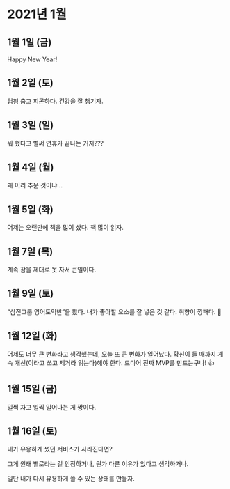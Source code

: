 # 2021년 1월

## 1월 1일 (금)

Happy New Year!

## 1월 2일 (토)

엄청 춥고 피곤하다.
건강을 잘 챙기자.

## 1월 3일 (일)

뭐 했다고 벌써 연휴가 끝나는 거지???

## 1월 4일 (월)

왜 이리 추운 것이냐...

## 1월 5일 (화)

어제는 오랜만에 책을 많이 샀다. 책 많이 읽자.

## 1월 7일 (목)

계속 잠을 제대로 못 자서 큰일이다.

## 1월 9일 (토)

“삼진그룹 영어토익반”을 봤다. 내가 좋아할 요소를 잘 넣은 것 같다. 취향이 깡패다. 👀

## 1월 12일 (화)

어제도 너무 큰 변화라고 생각했는데, 오늘 또 큰 변화가 일어났다.
확신이 들 때까지 계속 개선(이라고 쓰고 제거라 읽는다)해야 한다.
드디어 진짜 MVP를 만드는구나! 👍

## 1월 15일 (금)

일찍 자고 일찍 일어나는 게 짱이다.

## 1월 16일 (토)

내가 유용하게 썼던 서비스가 사라진다면?

그게 원래 별로라는 걸 인정하거나, 뭔가 다른 이유가 있다고 생각하거나.

일단 내가 다시 유용하게 쓸 수 있는 상태를 만들자.
